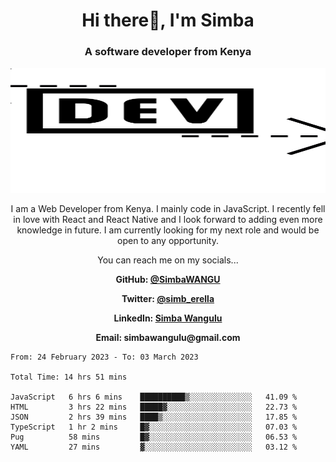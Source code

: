 
<h1 align="center"> Hi there👋, I'm Simba</h1>
<h3 align="center">A software developer from Kenya</h3>

<img src="/arrow-svgrepo-com.svg" margin="auto" width="100%" height="200px">


<p align="center">I am a Web Developer from Kenya. I mainly code in JavaScript. I recently fell in love with React and React Native and I look forward to adding even more knowledge in future. I am currently looking for my next role and would be open to any opportunity.</p>

<p align="center">You can reach me on my socials... </p>

<div align="center">

__<p>  GitHub: [@SimbaWANGU](https://github.com/SimbaWANGU)__  </p>
__<p> Twitter: [@simb_erella](https://twitter.com/simb_erella)__ </p>
__<p> LinkedIn: [Simba Wangulu](https://www.linkedin.com/in/simba-wangulu/)__ </p>
__<p> Email: simbawangulu@gmail.com__ </p>

</div>

<!--START_SECTION:waka-->

```text
From: 24 February 2023 - To: 03 March 2023

Total Time: 14 hrs 51 mins

JavaScript   6 hrs 6 mins    ██████████▒░░░░░░░░░░░░░░   41.09 %
HTML         3 hrs 22 mins   █████▓░░░░░░░░░░░░░░░░░░░   22.73 %
JSON         2 hrs 39 mins   ████▒░░░░░░░░░░░░░░░░░░░░   17.85 %
TypeScript   1 hr 2 mins     █▓░░░░░░░░░░░░░░░░░░░░░░░   07.03 %
Pug          58 mins         █▓░░░░░░░░░░░░░░░░░░░░░░░   06.53 %
YAML         27 mins         ▓░░░░░░░░░░░░░░░░░░░░░░░░   03.12 %
```

<!--END_SECTION:waka-->
